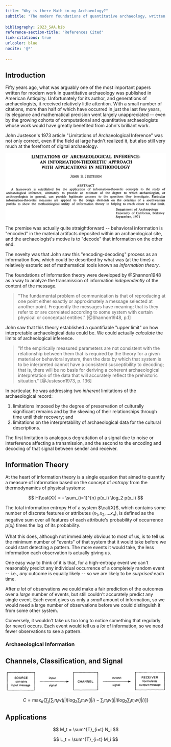 ```yaml
---
title: "Why is there Math in my Archaeology?"
subtitle: "The modern foundations of quantitative archaeology, written decades too soon"

bibliography: 2023_SAA.bib
reference-section-title: "References Cited"
link-citations: true
urlcolor: blue
nocite: '@*'

---
```


## Introduction

Fifty years ago, what was arguably one of the most important papers written for modern work in quantitative archaeology was published in American Antiquity. Unfortunately for its author, and generations of archaeologists, it received relatively little attention. With a small number of citations, more than half of which have occurred in just the last few years, its elegance and mathematical precision went largely unappreciated -- even by the growing cohorts of computational and quantitative archaeologists whose work would have greatly benefited from John's brilliant work.

John Justeson's 1973 article "Limitations of Archaeological Inference" was not only correct, even if the field at large hadn't realized it, but also still very much at the forefront of digital archaeology.

![Abstract of @Justeson1973 "The Limitations of Archaeological Inference"](Justeson_1973_abstract.png)

The premise was actually quite straightforward -- behavioral information is "encoded" in the material artifacts deposited within an archaeological site, and the archaeologist's motive is to "decode" that information on the other end.

The novelty was that John saw this "encoding-decoding" process as an information flow, which could be described by what was (at the time) a relatively esoteric set of mathematical tools known as *information theory*.

The foundations of information theory were developed by @Shannon1948 as a way to analyze the transmission of information *independently* of the content of the message.

> "The fundamental problem of communication is that of reproducing at one point either exactly or approximately a message selected at another point. Frequently the messages have meaning; that is they refer to or are correlated according to some system with certain physical or conceptual entities." [@Shannon1948, p.1]

John saw that this theory established a quantifiable "upper limit" on how interpretable archaeological data could be. We could actually *calculate* the limits of archeological inference.

> "If the empirically measured parameters are not consistent with the relationship between them that is required by the theory for a given material or behavioral system, then the data by which that system is to be interpreted cannot have a consistent susceptibility to decoding; that is, there will be no basis for deriving a coherent archaeological interpretation of the data that will accurately reflect the prehistoric situation." [@Justeson1973, p. 136]

In particular, he was addressing two *inherent* limitations of the archaeological record:

1. limitations imposed by the degree of preservation of culturally significant remains and by the skewing of their relationships through time until their recovery; and
2. limitations on the interpretability of archaeological data for the cultural descriptions.

The first limitation is analogous degradation of a signal due to noise or interference affecting a transmission, and the second to the encoding and decoding of that signal between sender and receiver.

## Information Theory

At the heart of information theory is a single equation  that aimed to quantify a measure of information based on the concept of *entropy* from the thermodynamics of physical systems:

$$
H(\cal{X}) = - \sum_{i=1}^{n} p(x_i) \log_2 p(x_i)
$$

The total information entropy $H$ of a system $\cal{X}$, which contains some number of discrete features or attributes ($x_{1}, x_{2}, \ldots x_{n}$), is defined as the negative sum over all features of each attribute's probability of occurrence $p(x_i)$ times the $\log$ of its probability.

What this does, although not immediately obvious to most of us, is to tell us the minimum number of "events" of that system that it would take before we could start detecting a pattern. The more events it would take, the less information each observation is actually giving us.

One easy way to think of it is that, for a high-entropy event we can't reasonably predict any individual occurrence of a completely random event -- i.e., *any* outcome is equally likely -- so we are likely to be *surprised* each time.

After *a lot* of observations we could make a fair prediction of the outcomes over a *large* number of events, but still couldn't accurately predict any single event. Each event gives us only a *small* amount of information, so we would need a large number of observations before we could distinguish it from some other system.

Conversely, it wouldn't take us too long to notice something that regularly (or never) occurs. Each event would tell us a *lot* of information, so we need fewer observations to see a pattern.

### Archaeological Information



## Channels, Classification, and Signal

![Schematic representation of information transmission [Fig. 1 @Justeson1973, p. 133].](Justeson_1973_figure_1.png)

$$
C = \max_{\pi} \left\lbrace \sum_j \left\lbrack\sum_i \pi_i w(j|i) \log_2 \sum_i \pi_i w(j|i) - \sum_i \pi_i w(j|i) \log_2 \sum_i \pi_i w(j|i)\right\rbrack \right\rbrace
$$


## Applications

$$
M_t = \sum^{T}_{i=t} N_i
$$

$$
L_t = \sum^{T}_{i=t} M_i
$$


